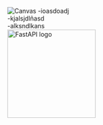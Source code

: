 ![Canvas](https://github.com/Andrew552004/project-docker/assets/149690633/c5fe2476-e654-4d42-bb3f-0594a886aa45)
-ioasdoadj  
-kjalsjdlñasd  
-alksndlkans  
<img src="https://github.com/Andrew552004/project-docker/assets/149690633/c5fe2476-e654-4d42-bb3f-0594a886aa45" alt="FastAPI logo" width="200">

